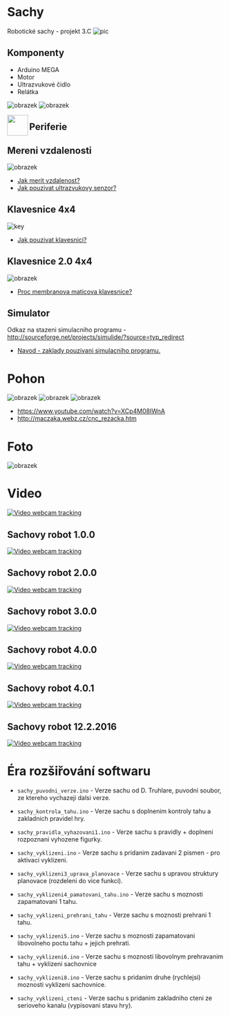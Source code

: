 ﻿# Sachy 
Robotické sachy - projekt 3.C
![pic](http://modranka-sach.wbl.sk/0600-markob.gif)

## Komponenty

* Arduino MEGA
* Motor
* Ultrazvukové čidlo
* Relátka

![obrazek](http://www.conrad.de/medias/global/ce/1000_1999/1900/1910/1917/191790_BB_00_FB.EPS_250.jpg)
![obrazek](https://github.com/mjirik/Sachy/blob/master/graphics/sachy.jpg?raw=true)

<a href="url"><img src="http://url.to/image.png" align="left" height="48" width="48" ></a>

## Periferie

## Mereni vzdalenosti
![obrazek](http://files.arduino8.webnode.cz/200000081-ec223ed343/F90JYNWH7UR7RCS.LARGE.jpg)
+ [Jak merit vzdalenost?](http://arduino8.webnode.cz/news/lekce-9-merime-vzdalenost-s-hc-sr04/)
+ [Jak pouzivat ultrazvukovy senzor?](http://arduinonavody.eu/arduino-s-ultrazvukovym-senzorem/)

## Klavesnice 4x4
![key](http://files.arduino8.webnode.cz/200000424-d2b67d6a29/unnamed.jpg)
 + [Jak pouzivat klavesnici?](http://arduino8.webnode.cz/news/lekce-23-arduino-a-klavesnice-4x3/)		 

## Klavesnice 2.0  4x4
![obrazek](http://files.arduino8.webnode.cz/200000424-d2b67d6a29/unnamed.jpg)
 + [Proc membranova maticova klavesnice?](http://arduino-home.webnode.cz/news/dil-10-membranove-maticove-klavesnice-idealni-ovladace-pro-nase-projekty/)

## Simulator
Odkaz na stazeni simulacniho programu - http://sourceforge.net/projects/simulide/?source=typ_redirect
+ [Navod - zaklady pouzivani simulacniho programu.](https://www.youtube.com/watch?v=c7SFryRa5hs)

# Pohon
![obrazek](http://artofcircuits.com/wp-content/uploads/2014/05/2-ch-relay-module-1.jpg)
![obrazek](http://www.upnito.sk/0/69farjeaqpvxb2ns5j4hdwme7rnwer8k.jpg)
![obrazek](http://mysak.mazec.org/cnc/cnc7.jpg)
+ https://www.youtube.com/watch?v=XCp4M08IWnA
+ http://maczaka.webz.cz/cnc_rezacka.htm

# Foto
  ![obrazek](https://raw.githubusercontent.com/dtruhlar/Sachy/master/technicka_dokumentace/IMG_20150505_140714.jpg)

# Video

[![Video webcam tracking](https://img.youtube.com/vi/0OXLMgZMjTo/0.jpg)](https://www.youtube.com/watch?v=0OXLMgZMjTo)

## Sachovy robot 1.0.0
[![Video webcam tracking](https://img.youtube.com/vi/POHm_Uk_R_s/0.jpg)](https://www.youtube.com/watch?v=POHm_Uk_R_s)

## Sachovy robot 2.0.0
[![Video webcam tracking](https://img.youtube.com/vi/9Ko2GWYj2lg/0.jpg)](https://www.youtube.com/watch?v=9Ko2GWYj2lg)

## Sachovy robot 3.0.0
[![Video webcam tracking](https://img.youtube.com/vi/Ib0ldMd8Mao/0.jpg)](https://www.youtube.com/watch?v=Ib0ldMd8Mao)

## Sachovy robot 4.0.0
[![Video webcam tracking](https://img.youtube.com/vi/STcE4ReyZVc/0.jpg)](https://www.youtube.com/watch?v=STcE4ReyZVc)

## Sachovy robot 4.0.1
[![Video webcam tracking](https://img.youtube.com/vi/xjIQVWXbTvo/0.jpg)](https://www.youtube.com/watch?v=xjIQVWXbTvo)

## Sachovy robot 12.2.2016
[![Video webcam tracking](https://img.youtube.com/vi/ePH6D-CfUx0/0.jpg)](https://www.youtube.com/watch?v=ePH6D-CfUx0)


# Éra rozšiřování softwaru

* `sachy_puvodni_verze.ino`            - Verze sachu od D. Truhlare, puvodni soubor, ze ktereho vychazeji dalsi verze. 

* `sachy_kontrola_tahu.ino`            - Verze sachu s doplnenim kontroly tahu a zakladnich pravidel hry. 

* `sachy_pravidla_vyhazovani1.ino`     - Verze sachu s pravidly + doplneni rozpoznani vyhozene figurky. 

* `sachy_vyklizeni.ino`                - Verze sachu s pridanim zadavani 2 pismen - pro aktivaci vyklizeni.

* `sachy_vyklizeni3_uprava_planovace`  - Verze sachu s upravou struktury planovace (rozdeleni do vice funkcí).

* `sachy_vyklizeni4_pamatovani_tahu.ino` - Verze sachu s moznosti zapamatovani 1 tahu.

* `sachy_vyklizeni_prehrani_tahu`      - Verze sachu s moznosti prehrani 1 tahu.

* `sachy_vyklizeni5.ino`               - Verze sachu s moznosti zapamatovani libovolneho poctu tahu + jejich prehrati.

* `sachy_vyklizeni6.ino`               - Verze sachu s moznosti libovolnym prehravanim tahu + vyklizeni sachovnice

* `sachy_vyklizeni8.ino`               - Verze sachu s pridanim druhe (rychlejsi) moznosti vyklizeni sachovnice.

* `sachy_vyklizeni_cteni`              - Verze sachu s pridanim zakladniho cteni ze serioveho kanalu (vypisovani stavu hry).


